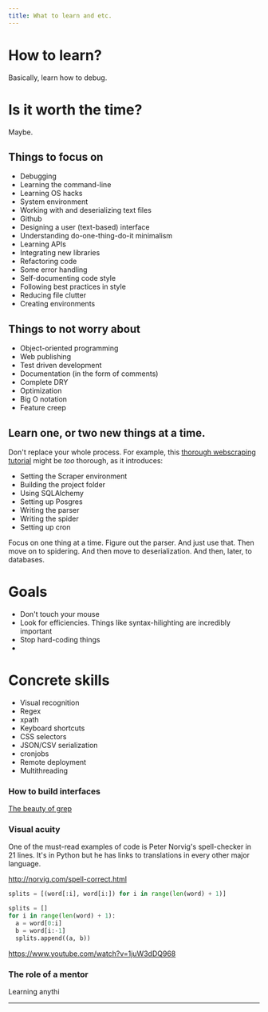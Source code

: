 ```yaml
---
title: What to learn and etc.
---
```


# How to learn?

Basically, learn how to debug.

# Is it worth the time?
Maybe.


## Things to focus on

- Debugging
- Learning the command-line
- Learning OS hacks
- System environment
- Working with and deserializing text files
- Github
- Designing a user (text-based) interface
- Understanding do-one-thing-do-it minimalism
- Learning APIs
- Integrating new libraries
- Refactoring code
- Some error handling
- Self-documenting code style
- Following best practices in style
- Reducing file clutter
- Creating environments

## Things to not worry about

- Object-oriented programming
- Web publishing
- Test driven development
- Documentation (in the form of comments)
- Complete DRY
- Optimization
- Big O notation
- Feature creep

## Learn one, or two new things at a time. 
Don't replace your whole process. For example, this [thorough webscraping tutorial](http://newcoder.io/scrape/) might be _too_ thorough, as it introduces:

- Setting the Scraper environment
- Building the project folder
- Using SQLAlchemy
- Setting up Posgres
- Writing the parser
- Writing the spider
- Setting up cron

Focus on one thing at a time. Figure out the parser. And just use that. Then move on to spidering. And then move to deserialization. And then, later, to databases.



# Goals

- Don't touch your mouse
- Look for efficiencies. Things like syntax-hilighting are incredibly important
- Stop hard-coding things
- 

# Concrete skills

- Visual recognition
- Regex
- xpath
- Keyboard shortcuts
- CSS selectors
- JSON/CSV serialization
- cronjobs
- Remote deployment
- Multithreading



### How to build interfaces

[The beauty of grep](https://medium.com/@rualthanzauva/grep-was-a-private-command-of-mine-for-quite-a-while-before-i-made-it-public-ken-thompson-a40e24a5ef48)

### Visual acuity

One of the must-read examples of code is Peter Norvig's spell-checker in 21 lines. It's in Python but he has links to translations in every other major language.

http://norvig.com/spell-correct.html

~~~py
splits = [(word[:i], word[i:]) for i in range(len(word) + 1)]
~~~

~~~py
splits = []
for i in range(len(word) + 1):
  a = word[0:i]
  b = word[i:-1]
  splits.append((a, b))
~~~


https://www.youtube.com/watch?v=1juW3dDQ968



### The role of a mentor

Learning anythi

----------




